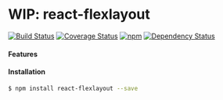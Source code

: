 # WIP: react-flexlayout
[![Build Status](https://img.shields.io/circleci/project/nathanmarks/react-flexlayout/master.svg?style=flat-square)](https://circleci.com/gh/nathanmarks/react-flexlayout)
[![Coverage Status](https://img.shields.io/coveralls/nathanmarks/react-flexlayout/master.svg?style=flat-square)](https://coveralls.io/github/nathanmarks/react-flexlayout?branch=master)
[![npm](https://img.shields.io/npm/v/react-flexlayout.svg?style=flat-square)]()
[![Dependency Status](https://david-dm.org/nathanmarks/react-flexlayout.svg?style=flat-square)](https://david-dm.org/nathanmarks/react-flexlayout)

#### Features

#### Installation

```bash
$ npm install react-flexlayout --save
```
